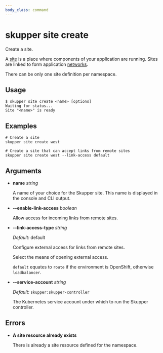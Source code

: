 ```yaml
---
body_class: command
---
```


# skupper site create

Create a site.

A [site][site] is a place where components of your application are
running.  Sites are linked to form application
[networks][network].

There can be only one site definition per namespace.

[site]: concepts.html#site
[network]: concepts.html#network



## Usage

~~~ shell
$ skupper site create <name> [options]
Waiting for status...
Site "<name>" is ready
~~~

## Examples

~~~
# Create a site
skupper site create west

# Create a site that can accept links from remote sites
skupper site create west --link-access default
~~~

## Arguments

- **name** _string_

  A name of your choice for the Skupper site.  This name is
  displayed in the console and CLI output.
  

- **--enable-link-access** _boolean_

  Allow access for incoming links from remote sites.
  

- **--link-access-type** _string_

  _Default:_ default

  Configure external access for links from remote sites.
  
  Select the means of opening external access.
  
  `default` equates to `route` if the environment is
  OpenShift, otherwise `loadbalancer`.
  

- **--service-account** _string_

  _Default:_ `skupper:skupper-controller`

  The Kubernetes service account under which to run the
  Skupper controller.
  

## Errors

- **A site resource already exists**

  There is already a site resource defined for the namespace.
  

